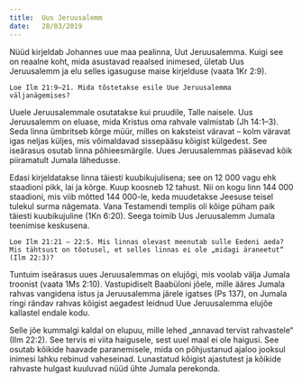 ```yaml
---
title:  Uus Jeruusalemm
date:   28/03/2019
---
```


Nüüd kirjeldab Johannes uue maa pealinna, Uut Jeruusalemma. Kuigi see on reaalne koht, mida asustavad reaalsed inimesed, ületab Uus Jeruusalemm ja elu selles igasuguse maise kirjelduse (vaata 1Kr 2:9).

`Loe Ilm 21:9–21. Mida tõstetakse esile Uue Jeruusalemma väljanägemises?`

Uuele Jeruusalemmale osutatakse kui pruudile, Talle naisele. Uus Jeruusalemm on eluase, mida Kristus oma rahvale valmistab (Jh 14:1–3). Seda linna ümbritseb kõrge müür, milles on kaksteist väravat – kolm väravat igas neljas küljes, mis võimaldavad sissepääsu kõigist külgedest. See iseärasus osutab linna põhieesmärgile. Uues Jeruusalemmas pääsevad kõik piiramatult Jumala lähedusse.

Edasi kirjeldatakse linna täiesti kuubikujulisena; see on 12 000 vagu ehk staadioni pikk, lai ja kõrge. Kuup koosneb 12 tahust. Nii on kogu linn 144 000 staadioni, mis viib mõtted 144 000-le, keda muudetakse Jeesuse teisel tulekul surma nägemata. Vana Testamendi templis oli kõige püham paik täiesti kuubikujuline (1Kn 6:20). Seega toimib Uus Jeruusalemm Jumala teenimise keskusena.

`Loe Ilm 21:21 – 22:5. Mis linnas olevast meenutab sulle Eedeni aeda? Mis tähtsust on tõotusel, et selles linnas ei ole „midagi äraneetut“ (Ilm 22:3)?`

Tuntuim iseärasus uues Jeruusalemmas on elujõgi, mis voolab välja Jumala troonist (vaata 1Ms 2:10). Vastupidiselt Baabüloni jõele, mille ääres Jumala rahvas vangidena istus ja Jeruusalemma järele igatses (Ps 137), on Jumala ringi rändav rahvas kõigist aegadest leidnud Uue Jeruusalemma elujõe kallastel endale kodu.

Selle jõe kummalgi kaldal on elupuu, mille lehed „annavad tervist rahvastele“ (Ilm 22:2). See tervis ei viita haigusele, sest uuel maal ei ole haigusi. See osutab kõikide haavade paranemisele, mida on põhjustanud ajaloo jooksul inimesi lahku rebinud vaheseinad. Lunastatud kõigist ajastutest ja kõikide rahvaste hulgast kuuluvad nüüd ühte Jumala perekonda.
